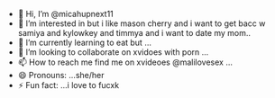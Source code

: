 - 👋 Hi, I’m @micahupnext11
- 👀 I’m interested in but i like mason cherry and i want to get bacc w samiya and kylowkey and timmya and i want to date my mom..
- 🌱 I’m currently learning to eat but  ...
- 💞️ I’m looking to collaborate on xvidoes with porn  ...
- 📫 How to reach me find me on xvideoes @malilovesex ...
- 😄 Pronouns: ...she/her
- ⚡ Fun fact: ...i love to fucxk

<!---
micahupnext11/micahupnext11 is a ✨ special ✨ repository because its `README.md` (this file) appears on your GitHub profile.
You can click the Preview link to take a look at your changes.
--->
